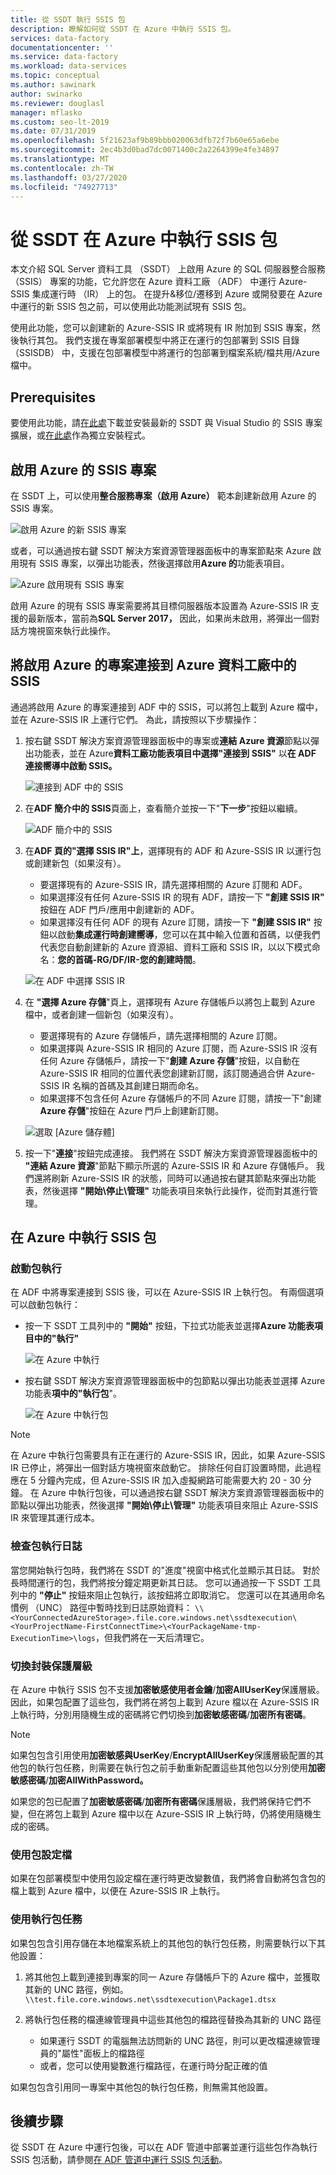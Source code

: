 ```yaml
---
title: 從 SSDT 執行 SSIS 包
description: 瞭解如何從 SSDT 在 Azure 中執行 SSIS 包。
services: data-factory
documentationcenter: ''
ms.service: data-factory
ms.workload: data-services
ms.topic: conceptual
ms.author: sawinark
author: swinarko
ms.reviewer: douglasl
manager: mflasko
ms.custom: seo-lt-2019
ms.date: 07/31/2019
ms.openlocfilehash: 5f21623af9b89bbb020063dfb72f7b60e65a6ebe
ms.sourcegitcommit: 2ec4b3d0bad7dc0071400c2a2264399e4fe34897
ms.translationtype: MT
ms.contentlocale: zh-TW
ms.lasthandoff: 03/27/2020
ms.locfileid: "74927713"
---
```

# <a name="execute-ssis-packages-in-azure-from-ssdt"></a>從 SSDT 在 Azure 中執行 SSIS 包
本文介紹 SQL Server 資料工具 （SSDT） 上啟用 Azure 的 SQL 伺服器整合服務 （SSIS） 專案的功能，它允許您在 Azure 資料工廠 （ADF） 中運行 Azure-SSIS 集成運行時 （IR） 上的包。  在提升&移位/遷移到 Azure 或開發要在 Azure 中運行的新 SSIS 包之前，可以使用此功能測試現有 SSIS 包。

使用此功能，您可以創建新的 Azure-SSIS IR 或將現有 IR 附加到 SSIS 專案，然後執行其包。  我們支援在專案部署模型中將正在運行的包部署到 SSIS 目錄 （SSISDB） 中，支援在包部署模型中將運行的包部署到檔案系統/檔共用/Azure 檔中。 

## <a name="prerequisites"></a>Prerequisites
要使用此功能，請[在此處](https://marketplace.visualstudio.com/items?itemName=SSIS.SqlServerIntegrationServicesProjects)下載並安裝最新的 SSDT 與 Visual Studio 的 SSIS 專案擴展，或[在此處](https://docs.microsoft.com/sql/ssdt/download-sql-server-data-tools-ssdt?view=sql-server-2017#ssdt-for-vs-2017-standalone-installer)作為獨立安裝程式。

## <a name="azure-enable-ssis-projects"></a>啟用 Azure 的 SSIS 專案
在 SSDT 上，可以使用**整合服務專案（啟用 Azure）** 範本創建新啟用 Azure 的 SSIS 專案。

![啟用 Azure 的新 SSIS 專案](media/how-to-invoke-ssis-package-ssdt/ssdt-azure-enabled-new-project.png)

或者，可以通過按右鍵 SSDT 解決方案資源管理器面板中的專案節點來 Azure 啟用現有 SSIS 專案，以彈出功能表，然後選擇啟用**Azure 的**功能表項目。

![Azure 啟用現有 SSIS 專案](media/how-to-invoke-ssis-package-ssdt/ssdt-azure-enabled-existing-project.png)

啟用 Azure 的現有 SSIS 專案需要將其目標伺服器版本設置為 Azure-SSIS IR 支援的最新版本，當前為**SQL Server 2017，** 因此，如果尚未啟用，將彈出一個對話方塊視窗來執行此操作。

## <a name="connect-azure-enabled-projects-to-ssis-in-azure-data-factory"></a>將啟用 Azure 的專案連接到 Azure 資料工廠中的 SSIS
通過將啟用 Azure 的專案連接到 ADF 中的 SSIS，可以將包上載到 Azure 檔中，並在 Azure-SSIS IR 上運行它們。  為此，請按照以下步驟操作：

1. 按右鍵 SSDT 解決方案資源管理器面板中的專案或**連結 Azure 資源**節點以彈出功能表，並在 Azure**資料工廠功能表項目中選擇"連接到 SSIS"** 以**在 ADF 連接嚮導中啟動 SSIS。**

   ![連接到 ADF 中的 SSIS](media/how-to-invoke-ssis-package-ssdt/ssdt-azure-enabled-existing-project2.png)

2. 在**ADF 簡介中的 SSIS**頁面上，查看簡介並按一下"**下一步**"按鈕以繼續。

   ![ADF 簡介中的 SSIS](media/how-to-invoke-ssis-package-ssdt/ssis-in-adf-connection-wizard.png)

3. 在**ADF 頁的"選擇 SSIS IR"上**，選擇現有的 ADF 和 Azure-SSIS IR 以運行包或創建新包（如果沒有）。
   - 要選擇現有的 Azure-SSIS IR，請先選擇相關的 Azure 訂閱和 ADF。
   - 如果選擇沒有任何 Azure-SSIS IR 的現有 ADF，請按一下 **"創建 SSIS IR"** 按鈕在 ADF 門戶/應用中創建新的 ADF。
   - 如果選擇沒有任何 ADF 的現有 Azure 訂閱，請按一下 **"創建 SSIS IR"** 按鈕以啟動**集成運行時創建嚮導**，您可以在其中輸入位置和首碼，以便我們代表您自動創建新的 Azure 資源組、資料工廠和 SSIS IR，以以下模式命名：**您的首碼-RG/DF/IR-您的創建時間**。
   
   ![在 ADF 中選擇 SSIS IR](media/how-to-invoke-ssis-package-ssdt/ssis-in-adf-connection-wizard2.png)

4. 在 **"選擇 Azure 存儲**"頁上，選擇現有 Azure 存儲帳戶以將包上載到 Azure 檔中，或者創建一個新包（如果沒有）。
   - 要選擇現有的 Azure 存儲帳戶，請先選擇相關的 Azure 訂閱。
   - 如果選擇與 Azure-SSIS IR 相同的 Azure 訂閱，而 Azure-SSIS IR 沒有任何 Azure 存儲帳戶，請按一下"**創建 Azure 存儲**"按鈕，以自動在 Azure-SSIS IR 相同的位置代表您創建新訂閱，該訂閱通過合併 Azure-SSIS IR 名稱的首碼及其創建日期而命名。
   - 如果選擇不包含任何 Azure 存儲帳戶的不同 Azure 訂閱，請按一下"創建**Azure 存儲**"按鈕在 Azure 門戶上創建新訂閱。
   
   ![選取 [Azure 儲存體]](media/how-to-invoke-ssis-package-ssdt/ssis-in-adf-connection-wizard3.png)

5. 按一下"**連接**"按鈕完成連接。  我們將在 SSDT 解決方案資源管理器面板中的 **"連結 Azure 資源**"節點下顯示所選的 Azure-SSIS IR 和 Azure 存儲帳戶。  我們還將刷新 Azure-SSIS IR 的狀態，同時可以通過按右鍵其節點來彈出功能表，然後選擇 **"開始\停止\管理"** 功能表項目來執行此操作，從而對其進行管理。

## <a name="execute-ssis-packages-in-azure"></a>在 Azure 中執行 SSIS 包
### <a name="starting-package-executions"></a>啟動包執行
在 ADF 中將專案連接到 SSIS 後，可以在 Azure-SSIS IR 上執行包。  有兩個選項可以啟動包執行：
-  按一下 SSDT 工具列中的 **"開始"** 按鈕，下拉式功能表並選擇**Azure 功能表項目中的"執行"** 

   ![在 Azure 中執行](media/how-to-invoke-ssis-package-ssdt/ssdt-azure-enabled-execute-package.png)

-  按右鍵 SSDT 解決方案資源管理器面板中的包節點以彈出功能表並選擇 Azure 功能表**項中的"執行包**"。

   ![在 Azure 中執行包](media/how-to-invoke-ssis-package-ssdt/ssdt-azure-enabled-execute-package2.png)

> [!NOTE]
> 在 Azure 中執行包需要具有正在運行的 Azure-SSIS IR，因此，如果 Azure-SSIS IR 已停止，將彈出一個對話方塊視窗來啟動它。  排除任何自訂設置時間，此過程應在 5 分鐘內完成，但 Azure-SSIS IR 加入虛擬網路可能需要大約 20 - 30 分鐘。  在 Azure 中執行包後，可以通過按右鍵 SSDT 解決方案資源管理器面板中的節點以彈出功能表，然後選擇 **"開始\停止\管理"** 功能表項目來阻止 Azure-SSIS IR 來管理其運行成本。

### <a name="checking-package-execution-logs"></a>檢查包執行日誌
當您開始執行包時，我們將在 SSDT 的"進度"視窗中格式化並顯示其日誌。  對於長時間運行的包，我們將按分鐘定期更新其日誌。  您可以通過按一下 SSDT 工具列中的 **"停止"** 按鈕來阻止包執行，該按鈕將立即取消它。  您還可以在其通用命名慣例 （UNC） 路徑中暫時找到日誌原始資料： `\\<YourConnectedAzureStorage>.file.core.windows.net\ssdtexecution\<YourProjectName-FirstConnectTime>\<YourPackageName-tmp-ExecutionTime>\logs`，但我們將在一天后清理它。

### <a name="switching-package-protection-level"></a>切換封裝保護層級
在 Azure 中執行 SSIS 包不支援**加密敏感使用者金鑰**/**加密AllUserKey**保護層級。  因此，如果包配置了這些包，我們將在將包上載到 Azure 檔以在 Azure-SSIS IR 上執行時，分別用隨機生成的密碼將它們切換到**加密敏感密碼**/**加密所有密碼**。

> [!NOTE]
> 如果包包含引用使用**加密敏感與UserKey**/**EncryptAllUserKey**保護層級配置的其他包的執行包任務，則需要在執行包之前手動重新配置這些其他包以分別使用**加密敏感密碼**/**加密AllWithPassword。**

如果您的包已配置了**加密敏感密碼**/**加密所有密碼**保護層級，我們將保持它們不變，但在將包上載到 Azure 檔中以在 Azure-SSIS IR 上執行時，仍將使用隨機生成的密碼。

### <a name="using-package-configuration-file"></a>使用包設定檔
如果在包部署模型中使用包設定檔在運行時更改變數值，我們將會自動將包含包的檔上載到 Azure 檔中，以便在 Azure-SSIS IR 上執行。

### <a name="using-execute-package-task"></a>使用執行包任務
如果包包含引用存儲在本地檔案系統上的其他包的執行包任務，則需要執行以下其他設置：

1. 將其他包上載到連接到專案的同一 Azure 存儲帳戶下的 Azure 檔中，並獲取其新的 UNC 路徑，例如。`\\test.file.core.windows.net\ssdtexecution\Package1.dtsx`

2. 將執行包任務的檔連線管理員中這些其他包的檔路徑替換為其新的 UNC 路徑
   - 如果運行 SSDT 的電腦無法訪問新的 UNC 路徑，則可以更改檔連線管理員的"屬性"面板上的檔路徑
   - 或者，您可以使用變數進行檔路徑，在運行時分配正確的值

如果包包含引用同一專案中其他包的執行包任務，則無需其他設置。

## <a name="next-steps"></a>後續步驟
從 SSDT 在 Azure 中運行包後，可以在 ADF 管道中部署並運行這些包作為執行 SSIS 包活動，請參閱[在 ADF 管道中運行 SSIS 包活動](https://docs.microsoft.com/azure/data-factory/how-to-invoke-ssis-package-ssis-activity)。
